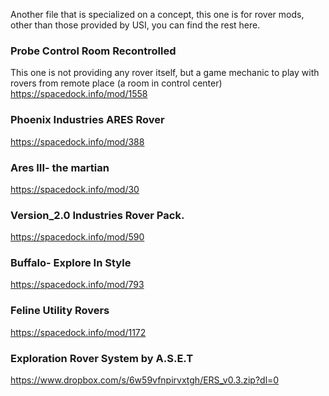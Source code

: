 Another file that is specialized on a concept, this one is for rover mods, other than those provided by USI, you can find the rest here.

### Probe Control Room Recontrolled
This one is not providing any rover itself, but a game mechanic to play with rovers from remote place (a room in control center)
https://spacedock.info/mod/1558

### Phoenix Industries ARES Rover
https://spacedock.info/mod/388

### Ares III- the martian
https://spacedock.info/mod/30

### Version_2.0 Industries Rover Pack.
https://spacedock.info/mod/590

### Buffalo- Explore In Style
https://spacedock.info/mod/793

### Feline Utility Rovers
https://spacedock.info/mod/1172

### Exploration Rover System by A.S.E.T
https://www.dropbox.com/s/6w59vfnpirvxtgh/ERS_v0.3.zip?dl=0
